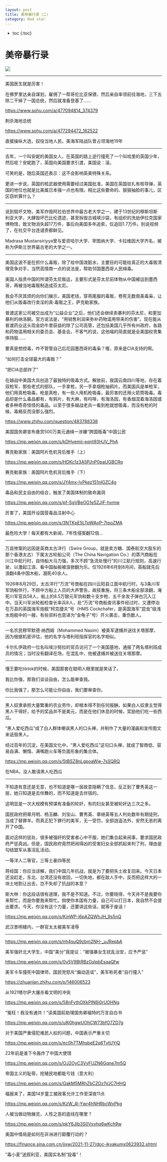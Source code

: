 ```yaml
---
layout: post
title: 美帝暴行录（二）
category: Red star 
---
```


* toc
{:toc}

# 美帝暴行录

![](/images/img4/diplomacy.jpg)

---

美国医生就是厉害！

在佛罗里达亲自谋划，雇佣了一帮哥伦比亚保镖，然后亲自率领前往海地，三下五除二干掉了一国总统，然后就准备登基了……

https://www.sohu.com/a/477094814_374379

刺杀海地总统

https://www.sohu.com/a/477294472_162522

直接操纵大选，奴役当地人民，美海军陆战队曾占领海地19年

---

去年，一个叫安妮的美国女人，在英国的路上逆行撞死了一个叫哈里的英国少年，然后呢？安妮跑了，英国向美国要求引渡，美国说：滚。

可笑的是，随后英国还表示：这不会影响英美特殊关系。

更进一步说，英国的核武器使用需要经过美国批准，美国在英国驻扎有核导弹，英国的地位也就是比美属日本强一点也有限。相比这些要命的、狠狠抽脸的事儿，区区窃听算什么？

---

说到毁坏文物，美军炸毁阿拉伯世界中最古老大学之一、建于13世纪的穆斯坦斯利亚大学，大肆毁坏巴比伦遗迹，甚至拆毁古城填沙袋，有组织的洗劫伊拉克国家博物馆，致文物消失超17万件，事后向美国多年追索，仅追回1.7万件。别说视频了，在社交平台连谴责都鲜见。

Madrasa Mustansiriyya曾与爱资哈尔大学、宰图纳大学、卡拉维因大学齐名，被称为伊斯兰世界最古老的大学之一。

---

美国这波不是在抓什么毒贩，除了给中国泼脏水，主要目的可能给真正的大毒贩清理竞争对手，当然高情商一点的说法是，帮助邻国墨西哥人民缉毒。

美国人指责中国的所谓芬太尼贩运，主要形式是芬太尼前体物从中国被运到墨西哥，再被当地毒贩制造成芬太尼。

我会不厌其烦的向你们展示，美国老钱，穿燕尾服的毒贩，卷死无数南美毒枭，让他们从贩毒改行卖淫的真·毒贩之王，萨克勒家族。

普渡这家公司被交出成为“公益企业”之后，他们还会继续卖暴利的芬太尼，和更加暴利的纳洛酮。官方说法是，“用销售利润来弥补药物滥用带来的伤害”。现在能从普渡药业这头现金奶牛里获益的除了公司高管，还包括美国几乎所有州政府，各路和药物滥用相关的委员会、基金会。不客气的说，这他喵的简直就是全美国权贵集体持股……

要真是想控毒，咋不管管自己后花园墨西哥的毒枭？喔，原来是CIA支持的啊。

“如何打击全球最大的毒贩？”

“把CIA总部炸了”

在越战中美国大兵创造了最独特的吸毒方式。解放前，我国云南四川等地，存在着双枪军，那些老式的部队，一手拿枪，另一手拿烟枪抽鸦片。而美国兵是单枪军，他们用真枪吸毒，枪是真枪，有一些人用机枪吸毒，最厉害的还用火箭筒吸毒。毒品却是什么毒品都有，有鸦片，有大麻，有吗啡，有海洛因，有香烟混着海洛因或者多种奇奇怪怪的毒品。以至于很多越战老兵一看到枪就想吸毒，而没有枪的时候，毒瘾反而没那么强烈。

https://www.zhihu.com/question/483788338

美国国务卿宣布悬赏500万美元通缉一涉嫌“跨国贩毒“中国公民

https://mp.weixin.qq.com/s/kDHyemii-eqnt93HJV_PhA

赛克勒家族：美国阿片危机背后推手（上）

https://mp.weixin.qq.com/s/HDKc1z3A5PJnP0paUGBCRg

赛克勒家族：美国阿片危机背后推手（下）

https://mp.weixin.qq.com/s/JY4mx-lyPkez151nlGZC4g

毒品和民主自由的结合，触发了美国体制的致命漏洞

https://mp.weixin.qq.com/s/pf-SgVBeOG1e5ZJjF-hvmw

厉害了，美国开设国营毒品注射中心

https://mp.weixin.qq.com/s/3NTKpE5LTpWAoP-7tpoZMA

最危险大学！每天都有大新闻，7年性侵案翻12倍…

---

万县惨案的远因是英商太古洋行（Swire Group，就是卖方糖、国泰航空大股东的那个香港太古）下属太古轮船公司（The China Navigation Co.）的蒸汽商船在川江中航行时，自恃船大马力强，多次不顾“急流处慢行”的川江航行规则，高速行驶，以激起江浪、看中国舢板被浪掀翻为乐。仅1926年6月到8月间，英船就先后浪翻4条中国木船，溺死40余人。

1926年8月29日，太古洋行“万流”号商船在四川云阳县江面中航行时，与3条川军军饷船伴行，不顾中方船上人员的大声警告，故技重施，将三条木船全部浪翻，淹死川军官兵58人，船上的8.5万银元军饷和数十支步枪、五千余发子弹也沉入江中。当天川军派轮船检查长率兵8人，赴“万流”号商船查讯事件经过时，又遭停泊在万县的英国海军炮舰“柯克捷夫”号（HMS Cockchafer，是英国海军“昆虫”级浅水炮舰中的一艘，有些资料也意译为“金龟子”号）开火袭击，重伤数人。

---

一名农民穆罕默德·纳西姆（Mohammed Nasim）被美军逮捕并送往关塔那摩，因为根据机密评估，他的名字与塔利班指挥官的名字相似。

卡尔扎伊政府一位名叫埃沙努拉的官员访问了一个美国基地，通报了两名塔利班成员的情况；当时没有翻译在场，在混乱中，他被逮捕并被送往关塔那摩。

---

懂王要吃tiktok的时候，美国那套在聪明人眼里就是笑话了。

我比你强，那我们谈谈自由，怎么能审查我。

你比我强了，那怎么可能让你自由，我们要审查你。

---

黑人奴隶承担大量繁重的农业劳作，却根本得不到任何报酬，如果白人奴隶主觉得黑人干得好，给予的奖品并不是美元，而是在他们休息的时候，奖励他们吃一些西瓜。

“黑人爱吃西瓜”成了白人群体嘲讽黑人的口头禅，并制作了大量的漫画和宣传图文来诋毁黑人。

经过百年的沉淀，在美国文化中，“黑人爱吃西瓜”这句口头禅，就成了智商低、容易自满、懒惰、满嘴跑火车等负面形象的集合体。

https://mp.weixin.qq.com/s/5tBSZ8nLgpoaWje-7sSQRQ

在NBA，没人敢请黑人吃西瓜

---

不知道有意还是无意，也不知道是哪一层故意隐瞒了信息，反正到了曹秀英这一层，她只知道是去伴舞的，而不知道是去伴宿的。

这明显是一次大规模有预谋有准备的轮奸，有的妇女甚至被轮奸达三次之多。

国民政府把章月明、杨玉麟、刘宝山、曹秀英、章继英等五人判处数年有期徒刑，当成了替罪羊。而真正犯下罪行的美军，无一受罚，全部逍遥法外，安然无恙的离开了中国。

面对这样的惩处，很多被强奸的受害者心中不服，她们集合起来闹事，要求国民政府严惩真凶。但是，国民政府竟然把闹得凶的受害妇女全部抓起来判了刑，理由是勾结盟军从事淫乱活动。

一等洋人二等官，三等土豪四等民

蒋经国：你应当谅解，我们中国几年抗战，就是为了要把失土收复回来。今天日本还没赶走，东北、台湾还没有收回，一切失地，都在敌人手中，反而把这样大的一块土地割让出去，岂不失却了抗战的本意？

斯大林：你这段话很有道理，我不是不知道。不过，你要晓得，今天并不是我要你来帮忙，而是你要我来帮忙。倘使你本国有力量，自己可以打日本，我自然不会提出要求。今天，你没有这个力量，还要讲这些话，就等于废话！

https://mp.weixin.qq.com/s/KinWP-i6pAZQWhJH_9s5nQ

武汉景明楼内，一群官太太被美军凌辱

---

https://mp.weixin.qq.com/s/nh4suQ9zbm2NH-_uJRepbA

美军强奸北大学生，中国“美分”竟提议：“被强暴女生扰乱治安，应予严惩”

https://mp.weixin.qq.com/s/0v5V9BtRBzGslpbEsqaQfw

美军卡车撞死中国律师，国民党怒斥“煽动造谣”，美军称死者“自行撞入”

https://zhuanlan.zhihu.com/p/146006523

从1921塔尔萨大屠杀看文明的冲突

https://mp.weixin.qq.com/s/58nFythOXkPIN6i0rUOHNg

“冤枉！我没有通共！”读美国前助理国务卿福特的万言自白书

https://mp.weixin.qq.com/s/u8j0hgwUOhCW73bfO7ZD7g

对于美国严重侵犯难民人权的问题，中国表示严重关切

https://mp.weixin.qq.com/s/ec0h7TMhsbeE2q6TvtUYiQ

22年前是谁下令轰炸了中国大使馆

https://mp.weixin.qq.com/s/OJ2OyC3VvFUZN6Gqne7m5Q

帝国主义的耻辱，抢殖民地都能亏钱（意大利）

https://mp.weixin.qq.com/s/GakM5MRhZbCZOz1VJC7HHQ

福报来了，美国14岁童工被政客允许工作至深夜11点

https://mp.weixin.qq.com/s/KzW_4l-Ywr4hNHRbcWxPkg

人被当做动物展览，人性之恶的底线在哪里？

https://mp.weixin.qq.com/s/pkY6JIb3S0Vxvhq6wKch9w

美国中情局是如何在非洲进行颠覆行动的？

https://finance.sina.com.cn/jjxw/2021-11-27/doc-ikyakumx0623932.shtml

“毒小麦”送叙利亚，美国实名制“投毒”！
